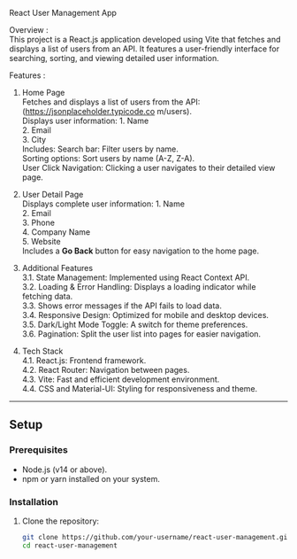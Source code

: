 React User Management App  

Overview :  
This project is a React.js application developed using Vite that fetches and displays a list of users from an API. It features a user-friendly interface for searching, sorting, and viewing detailed user information.  

Features :  

1. Home Page  
    Fetches and displays a list of users from the API: (https://jsonplaceholder.typicode.co    m/users).  
    Displays user information:
        1. Name  
        2. Email  
        3. City  
    Includes:
        Search bar: Filter users by name.  
        Sorting options: Sort users by name (A-Z, Z-A).  
        User Click Navigation: Clicking a user navigates to their detailed view page.  

2. User Detail Page  
    Displays complete user information:
        1. Name  
        2. Email  
        3. Phone  
        4. Company Name  
        5. Website  
    Includes a **Go Back** button for easy navigation to the home page.  

3. Additional Features  
    3.1. State Management: Implemented using React Context API.  
    3.2. Loading & Error Handling:  Displays a loading indicator while fetching data.  
    3.3. Shows error messages if the API fails to load data.  
    3.4. Responsive Design: Optimized for mobile and desktop devices.  
    3.5. Dark/Light Mode Toggle: A switch for theme preferences.  
    3.6. Pagination: Split the user list into pages for easier navigation.  

4. Tech Stack  
    4.1. React.js: Frontend framework.  
    4.2. React Router: Navigation between pages.  
    4.3. Vite: Fast and efficient development environment.  
    4.4. CSS and Material-UI: Styling for responsiveness and theme.  

---

## Setup  

### Prerequisites  
- Node.js (v14 or above).  
- npm or yarn installed on your system.  

### Installation  

1. Clone the repository:  
   ```bash  
   git clone https://github.com/your-username/react-user-management.git  
   cd react-user-management  

